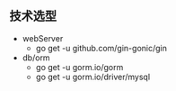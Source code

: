 ## 技术选型

- webServer
  - go get -u github.com/gin-gonic/gin
- db/orm
  - go get -u gorm.io/gorm 
  - go get -u gorm.io/driver/mysql
